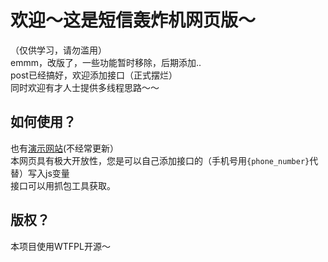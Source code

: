 <html lang="zh-CN" translate="no">
<h1>欢迎～这是短信轰炸机网页版～</h1>
（仅供学习，请勿滥用）<br>
emmm，改版了，一些功能暂时移除，后期添加..<br>
post已经搞好，欢迎添加接口（正式摆烂）<br>
同时欢迎有才人士提供多线程思路～～
<h2>如何使用？</h2>
也有<a href="https://hirgen.github.io/">演示网站</a>(不经常更新）<br>
本网页具有极大开放性，您是可以自己添加接口的（手机号用<code>{phone_number}</code>代替）写入js变量<br>
接口可以用抓包工具获取。
<h2>版权？</h2>
本项目使用WTFPL开源～
</html>
